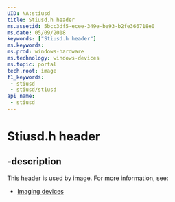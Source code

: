 ```yaml
---
UID: NA:stiusd
title: Stiusd.h header
ms.assetid: 5bcc3df5-ecee-349e-be93-b2fe366718e0
ms.date: 05/09/2018
keywords: ["Stiusd.h header"]
ms.keywords: 
ms.prod: windows-hardware
ms.technology: windows-devices
ms.topic: portal
tech.root: image
f1_keywords:
 - stiusd
 - stiusd/stiusd
api_name:
 - stiusd
---
```


# Stiusd.h header


## -description

This header is used by image. For more information, see:

- [Imaging devices](../_image/index.md)

